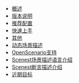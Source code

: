 <!-- _sidebar.md -->

- [概述](/02/help.md)
- [版本说明](/01/help.md)
- [推荐配置](/03/help.md)
- [快速上手](/04/help.md)
- [其他](/05/help.md)
- [动态场景描述](/06/help.md)
- [OpenScenario支持](/07/help.md)
- [Scenest场景描述语言介绍](/08/help.md)
- [Scenest断言描述介绍](/09/help.md)
- [近期目标](/10/help.md)

<!-- [版本说明](README.md#版本说明) -->

